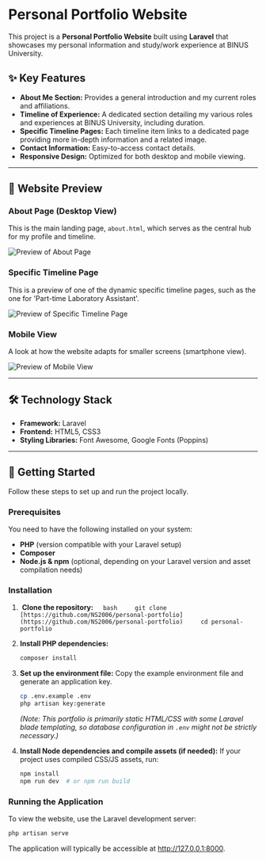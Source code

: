 # Personal Portfolio Website

This project is a **Personal Portfolio Website** built using **Laravel** that showcases my personal information and study/work experience at BINUS University.  

## ✨ Key Features

* **About Me Section:** Provides a general introduction and my current roles and affiliations.
* **Timeline of Experience:** A dedicated section detailing my various roles and experiences at BINUS University, including duration.
* **Specific Timeline Pages:** Each timeline item links to a dedicated page providing more in-depth information and a related image.
* **Contact Information:** Easy-to-access contact details.
* **Responsive Design:** Optimized for both desktop and mobile viewing.

---

## 📸 Website Preview

### About Page (Desktop View)

This is the main landing page, `about.html`, which serves as the central hub for my profile and timeline.

![Preview of About Page](https://via.placeholder.com/800x450/4CAF50/FFFFFF?text=YOUR+ABOUT+PAGE+GIF+HERE)

### Specific Timeline Page

This is a preview of one of the dynamic specific timeline pages, such as the one for 'Part-time Laboratory Assistant'.

![Preview of Specific Timeline Page](https://via.placeholder.com/800x450/2196F3/FFFFFF?text=YOUR+SPECIFIC+TIMELINE+GIF+HERE)

### Mobile View

A look at how the website adapts for smaller screens (smartphone view).

![Preview of Mobile View](https://via.placeholder.com/300x534/FF9800/FFFFFF?text=YOUR+MOBILE+VIEW+GIF+HERE)

---

## 🛠️ Technology Stack

* **Framework:** Laravel
* **Frontend:** HTML5, CSS3
* **Styling Libraries:** Font Awesome, Google Fonts (Poppins)

---

## 🚀 Getting Started

Follow these steps to set up and run the project locally.

### Prerequisites

You need to have the following installed on your system:

* **PHP** (version compatible with your Laravel setup)
* **Composer**
* **Node.js & npm** (optional, depending on your Laravel version and asset compilation needs)

### Installation

1.  **Clone the repository:**
    ```bash
    git clone [https://github.com/NS2006/personal-portfolio](https://github.com/NS2006/personal-portfolio)
    cd personal-portfolio
    ```

2.  **Install PHP dependencies:**
    ```bash
    composer install
    ```

3.  **Set up the environment file:**
    Copy the example environment file and generate an application key.
    ```bash
    cp .env.example .env
    php artisan key:generate
    ```
    *(Note: This portfolio is primarily static HTML/CSS with some Laravel blade templating, so database configuration in `.env` might not be strictly necessary.)*

4.  **Install Node dependencies and compile assets (if needed):**
    If your project uses compiled CSS/JS assets, run:
    ```bash
    npm install
    npm run dev  # or npm run build
    ```

### Running the Application

To view the website, use the Laravel development server:

```bash
php artisan serve
```
The application will typically be accessible at http://127.0.0.1:8000.
